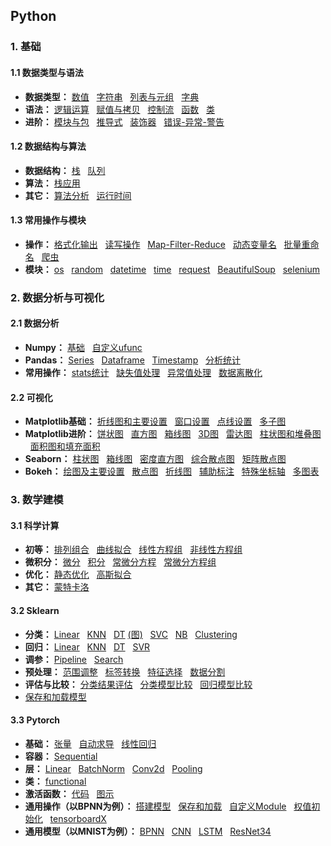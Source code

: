 ## Python
### 1. 基础
#### 1.1 数据类型与语法
* **数据类型：**
[数值](https://github.com/ZBTGL/Code-Summary/blob/master/Python/1.%20Basics/%E6%95%B0%E5%80%BC%E5%8F%8A%E8%BF%90%E7%AE%97.py)
&nbsp; [字符串](https://github.com/ZhouBinTGL/Code-Summary/blob/master/Python/1.%20Basics/%E5%AD%97%E7%AC%A6%E4%B8%B2.py) 
&nbsp; [列表与元组](https://github.com/ZBTGL/Code-Summary/blob/master/Python/1.%20Basics/%E5%88%97%E8%A1%A8%E4%B8%8E%E5%85%83%E7%BB%84.py)
&nbsp; [字典](https://github.com/ZhouBinTGL/Code-Summary/blob/master/Python/1.%20Basics/%E5%AD%97%E5%85%B8.py)
* **语法：** 
[逻辑运算](https://github.com/ZBTGL/Code-Summary/blob/master/Python/1.%20Basics/%E9%80%BB%E8%BE%91%E5%80%BC%E5%8F%8A%E8%BF%90%E7%AE%97.py)
&nbsp; [赋值与拷贝](https://github.com/ZBTGL/Code-Summary/blob/master/Python/1.%20Basics/%E8%B5%8B%E5%80%BC%E4%B8%8E%E6%8B%B7%E8%B4%9D.py)
&nbsp; [控制流](https://github.com/ZhouBinTGL/Code-Summary/blob/master/Python/1.%20Basics/%E6%8E%A7%E5%88%B6%E6%B5%81.py) 
&nbsp; [函数](https://github.com/ZhouBinTGL/Code-Summary/blob/master/Python/1.%20Basics/%E5%87%BD%E6%95%B0.py)
&nbsp; [类](https://github.com/ZhouBinTGL/Code-Summary/blob/master/Python/1.%20Basics/%E7%B1%BB.py)
* **进阶：**
[模块与包](https://github.com/ZhouBinTGL/Code-Summary/blob/master/Python/1.%20Basics/%E6%A8%A1%E5%9D%97%E4%B8%8E%E5%8C%85.txt)
&nbsp; [推导式](https://github.com/ZhouBinTGL/Code-Summary/blob/master/Python/1.%20Basics/%E6%8E%A8%E5%AF%BC%E5%BC%8F.py) 
&nbsp; [装饰器](https://github.com/ZhouBinTGL/Code-Summary/blob/master/Python/1.%20Basics/%E8%A3%85%E9%A5%B0%E5%99%A8.py)
&nbsp; [错误-异常-警告](https://github.com/ZhouBinTGL/Code-Summary/blob/master/Python/1.%20Basics/%E9%94%99%E8%AF%AF-%E5%BC%82%E5%B8%B8-%E8%AD%A6%E5%91%8A.py)

#### 1.2 数据结构与算法
* **数据结构：**
[栈](https://github.com/ZhouBinTGL/Code-Summary/blob/master/Python/1.%20Basics/%E6%A0%88.py)
&nbsp; [队列](https://github.com/ZBTGL/Code-Summary/blob/master/Python/1.%20Basics/%E9%98%9F%E5%88%97.py)
* **算法：** 
[栈应用](https://github.com/ZBTGL/Code-Summary/blob/master/Python/1.%20Basics/%E6%A0%88%E5%BA%94%E7%94%A8.py)
* **其它：** 
[算法分析](https://github.com/ZhouBinTGL/Code-Summary/blob/master/Python/1.%20Basics/%E7%AE%97%E6%B3%95%E5%88%86%E6%9E%90.py)
&nbsp; [运行时间](https://github.com/ZhouBinTGL/Code-Summary/blob/master/Python/1.%20Basics/%E8%BF%90%E8%A1%8C%E6%97%B6%E9%97%B4.py)

#### 1.3 常用操作与模块
* **操作：**
[格式化输出](https://github.com/ZhouBinTGL/Code-Summary/blob/master/Python/1.%20Basics/%E6%A0%BC%E5%BC%8F%E5%8C%96%E8%BE%93%E5%87%BA.py)
&nbsp; [读写操作](https://github.com/ZhouBinTGL/Code-Summary/blob/master/Python/1.%20Basics/%E8%AF%BB%E5%86%99%E6%93%8D%E4%BD%9C.py)
&nbsp; [Map-Filter-Reduce](https://github.com/ZhouBinTGL/Code-Summary/blob/master/Python/1.%20Basics/Map-Filter-Reduce.py)
&nbsp; [动态变量名](https://github.com/ZhouBinTGL/Code-Summary/blob/master/Python/1.%20Basics/%E5%8A%A8%E6%80%81%E5%8F%98%E9%87%8F%E5%90%8D.py)
&nbsp; [批量重命名](https://github.com/ZhouBinTGL/Code-Summary/blob/master/Python/1.%20Basics/%E6%89%B9%E9%87%8F%E9%87%8D%E5%91%BD%E5%90%8D.py)
&nbsp; [爬虫](https://github.com/ZhouBinTGL/Code-Summary/blob/master/Python/1.%20Basics/%E7%88%AC%E8%99%AB%E5%85%A5%E9%97%A8%E5%AE%9E%E4%BE%8B.py)
* **模块：**
[os](https://github.com/ZhouBinTGL/Code-Summary/blob/master/Python/1.%20Basics/%E6%A8%A1%E5%9D%97os.py)
&nbsp; [random](https://github.com/ZhouBinTGL/Code-Summary/blob/master/Python/1.%20Basics/%E6%A8%A1%E5%9D%97random.py)
&nbsp; [datetime](https://github.com/ZhouBinTGL/Code-Summary/blob/master/Python/1.%20Basics/%E6%A8%A1%E5%9D%97datetime.py)
&nbsp; [time](https://github.com/ZhouBinTGL/Code-Summary/blob/master/Python/1.%20Basics/%E6%A8%A1%E5%9D%97time.py)
&nbsp; [request](https://github.com/ZhouBinTGL/Code-Summary/blob/master/Python/1.%20Basics/%E6%A8%A1%E5%9D%97requests.py)
&nbsp; [BeautifulSoup](https://github.com/ZhouBinTGL/Code-Summary/blob/master/Python/1.%20Basics/%E6%A8%A1%E5%9D%97BeautifulSoup.py)
&nbsp; [selenium](https://github.com/ZhouBinTGL/Code-Summary/blob/master/Python/1.%20Basics/%E6%A8%A1%E5%9D%97selenium.py)

### 2. 数据分析与可视化

#### 2.1 数据分析
* **Numpy：**
[基础](https://github.com/ZhouBinTGL/Code-Summary/blob/master/Python/2.%20Data%20Analysis%20%26%20Visualization/Data%20Analysis/np%E5%9F%BA%E7%A1%80.py)
&nbsp; [自定义ufunc](https://github.com/ZhouBinTGL/Code-Summary/blob/master/Python/2.%20Data%20Analysis%20%26%20Visualization/Data%20Analysis/%E8%87%AA%E5%AE%9A%E4%B9%89ufunc.py)
* **Pandas：**
[Series](https://github.com/ZhouBinTGL/Code-Summary/blob/master/Python/2.%20Data%20Analysis%20%26%20Visualization/Data%20Analysis/pd-series.py)
&nbsp; [Dataframe](https://github.com/ZhouBinTGL/Code-Summary/blob/master/Python/2.%20Data%20Analysis%20%26%20Visualization/Data%20Analysis/pd-dataframe.py)
&nbsp; [Timestamp](https://github.com/ZhouBinTGL/Code-Summary/blob/master/Python/2.%20Data%20Analysis%20%26%20Visualization/Data%20Analysis/pd-timestamp.py)
&nbsp; [分析统计](https://github.com/ZhouBinTGL/Code-Summary/blob/master/Python/2.%20Data%20Analysis%20%26%20Visualization/Data%20Analysis/pd%E7%BB%9F%E8%AE%A1.py)
* **常用操作：** 
[stats统计](https://github.com/ZhouBinTGL/Code-Summary/blob/master/Python/2.%20Data%20Analysis%20%26%20Visualization/Data%20Analysis/st%E7%BB%9F%E8%AE%A1.py)
&nbsp; [缺失值处理](https://github.com/ZhouBinTGL/Code-Summary/blob/master/Python/2.%20Data%20Analysis%20%26%20Visualization/Data%20Analysis/%E7%BC%BA%E5%A4%B1%E5%80%BC%E5%A4%84%E7%90%86.py)
&nbsp; [异常值处理](https://github.com/ZhouBinTGL/Code-Summary/blob/master/Python/2.%20Data%20Analysis%20%26%20Visualization/Data%20Analysis/%E5%BC%82%E5%B8%B8%E5%80%BC%E5%A4%84%E7%90%86.py)
&nbsp; [数据离散化](https://github.com/ZhouBinTGL/Code-Summary/blob/master/Python/2.%20Data%20Analysis%20%26%20Visualization/Data%20Analysis/%E6%95%B0%E6%8D%AE%E7%A6%BB%E6%95%A3%E5%8C%96.py)

#### 2.2 可视化
* **Matplotlib基础：** 
[折线图和主要设置](https://github.com/ZhouBinTGL/Code-Summary/blob/master/Python/2.%20Data%20Analysis%20%26%20Visualization/Visualization/mpl%E7%BB%98%E5%9B%BE%E5%92%8C%E4%B8%BB%E8%A6%81%E8%AE%BE%E7%BD%AE.py)
&nbsp; [窗口设置](https://github.com/ZhouBinTGL/Code-Summary/blob/master/Python/2.%20Data%20Analysis%20%26%20Visualization/Visualization/mpl%E7%AA%97%E5%8F%A3%E8%AE%BE%E7%BD%AE.py)
&nbsp; [点线设置](https://github.com/ZhouBinTGL/Code-Summary/blob/master/Python/2.%20Data%20Analysis%20%26%20Visualization/Visualization/mpl%E7%82%B9%E7%BA%BF%E6%A0%B7%E5%BC%8F.py)
&nbsp; [多子图](https://github.com/ZhouBinTGL/Code-Summary/blob/master/Python/2.%20Data%20Analysis%20%26%20Visualization/Visualization/mpl%E5%A4%9A%E5%AD%90%E5%9B%BE.py)
* **Matplotlib进阶：** 
[饼状图](https://github.com/ZhouBinTGL/Code-Summary/blob/master/Python/2.%20Data%20Analysis%20%26%20Visualization/Visualization/mpl%E9%A5%BC%E7%8A%B6%E5%9B%BE.py)
&nbsp; [直方图](https://github.com/ZhouBinTGL/Code-Summary/blob/master/Python/2.%20Data%20Analysis%20%26%20Visualization/Visualization/mpl%E7%9B%B4%E6%96%B9%E5%9B%BE.py)
&nbsp; [箱线图](https://github.com/ZhouBinTGL/Code-Summary/blob/master/Python/2.%20Data%20Analysis%20%26%20Visualization/Visualization/mpl%E7%AE%B1%E7%BA%BF%E5%9B%BE.py)
&nbsp; [3D图](https://github.com/ZhouBinTGL/Code-Summary/blob/master/Python/2.%20Data%20Analysis%20%26%20Visualization/Visualization/mpl%E7%BB%98%E5%88%B63D%E5%9B%BE.py)
&nbsp; [雷达图](https://github.com/ZhouBinTGL/Code-Summary/blob/master/Python/2.%20Data%20Analysis%20%26%20Visualization/Visualization/mpl%E9%9B%B7%E8%BE%BE%E5%9B%BE.py)
&nbsp; [柱状图和堆叠图](https://github.com/ZhouBinTGL/Code-Summary/blob/master/Python/2.%20Data%20Analysis%20%26%20Visualization/Visualization/mpl%E6%9F%B1%E7%8A%B6%E5%9B%BE%E5%92%8C%E5%A0%86%E5%8F%A0%E5%9B%BE.py)
&nbsp; [面积图和填充面积](https://github.com/ZhouBinTGL/Code-Summary/blob/master/Python/2.%20Data%20Analysis%20%26%20Visualization/Visualization/mpl%E9%9D%A2%E7%A7%AF%E5%9B%BE%E5%92%8C%E5%A1%AB%E5%85%85%E9%9D%A2%E7%A7%AF.py)
* **Seaborn：** 
[柱状图](https://github.com/ZhouBinTGL/Code-Summary/blob/master/Python/2.%20Data%20Analysis%20%26%20Visualization/Visualization/sns%E6%9F%B1%E7%8A%B6%E5%9B%BE.py)
&nbsp; [箱线图](https://github.com/ZhouBinTGL/Code-Summary/blob/master/Python/2.%20Data%20Analysis%20%26%20Visualization/Visualization/sns%E7%AE%B1%E7%BA%BF%E5%9B%BE.py)
&nbsp; [密度直方图](https://github.com/ZhouBinTGL/Code-Summary/blob/master/Python/2.%20Data%20Analysis%20%26%20Visualization/Visualization/sns%E5%AF%86%E5%BA%A6%E7%9B%B4%E6%96%B9%E5%9B%BE.py)
&nbsp; [综合散点图](https://github.com/ZhouBinTGL/Code-Summary/blob/master/Python/2.%20Data%20Analysis%20%26%20Visualization/Visualization/sns%E7%BB%BC%E5%90%88%E6%95%A3%E7%82%B9%E5%9B%BE.py)
&nbsp; [矩阵散点图](https://github.com/ZhouBinTGL/Code-Summary/blob/master/Python/2.%20Data%20Analysis%20%26%20Visualization/Visualization/sns%E7%9F%A9%E9%98%B5%E6%95%A3%E7%82%B9%E5%9B%BE.py)
* **Bokeh：**
[绘图及主要设置](https://github.com/ZhouBinTGL/Code-Summary/blob/master/Python/2.%20Data%20Analysis%20%26%20Visualization/Visualization/bokeh%E7%BB%98%E5%9B%BE%E5%8F%8A%E4%B8%BB%E8%A6%81%E8%AE%BE%E7%BD%AE.py)
&nbsp; [散点图](https://github.com/ZhouBinTGL/Code-Summary/blob/master/Python/2.%20Data%20Analysis%20%26%20Visualization/Visualization/bokeh%E6%95%A3%E7%82%B9%E5%9B%BE.py)
&nbsp; [折线图](https://github.com/ZhouBinTGL/Code-Summary/blob/master/Python/2.%20Data%20Analysis%20%26%20Visualization/Visualization/bokeh%E6%8A%98%E7%BA%BF%E5%9B%BE.py)
&nbsp; [辅助标注](https://github.com/ZhouBinTGL/Code-Summary/blob/master/Python/2.%20Data%20Analysis%20%26%20Visualization/Visualization/bokeh%E8%BE%85%E5%8A%A9%E6%A0%87%E6%B3%A8.py)
&nbsp; [特殊坐标轴](https://github.com/ZhouBinTGL/Code-Summary/blob/master/Python/2.%20Data%20Analysis%20%26%20Visualization/Visualization/bokeh%E7%89%B9%E6%AE%8A%E5%9D%90%E6%A0%87%E8%BD%B4.py)
&nbsp; [多图表](https://github.com/ZhouBinTGL/Code-Summary/blob/master/Python/2.%20Data%20Analysis%20%26%20Visualization/Visualization/bokeh%E5%A4%9A%E5%9B%BE%E8%A1%A8.py)

### 3. 数学建模
#### 3.1 科学计算
* **初等：**
[排列组合](https://github.com/ZhouBinTGL/Code-Summary/blob/master/Python/3.%20Mathematical%20models/Scientific%20computation/%E6%8E%92%E5%88%97%E7%BB%84%E5%90%88.py)
&nbsp; [曲线拟合](https://github.com/ZhouBinTGL/Code-Summary/blob/master/Python/3.%20Mathematical%20models/Scientific%20computation/%E6%9B%B2%E7%BA%BF%E6%8B%9F%E5%90%88.py)
&nbsp; [线性方程组](https://github.com/ZhouBinTGL/Code-Summary/blob/master/Python/3.%20Mathematical%20models/Scientific%20computation/%E7%BA%BF%E6%80%A7%E6%96%B9%E7%A8%8B%E7%BB%84.py)
&nbsp; [非线性方程组](https://github.com/ZhouBinTGL/Code-Summary/blob/master/Python/3.%20Mathematical%20models/Scientific%20computation/%E9%9D%9E%E7%BA%BF%E6%80%A7%E6%96%B9%E7%A8%8B%E7%BB%84.py)
* **微积分：**
[微分](https://github.com/ZhouBinTGL/Code-Summary/blob/master/Python/3.%20Mathematical%20models/Scientific%20computation/%E5%BE%AE%E5%88%86.py)
&nbsp; [积分](https://github.com/ZhouBinTGL/Code-Summary/blob/master/Python/3.%20Mathematical%20models/Scientific%20computation/%E7%A7%AF%E5%88%86.py)
&nbsp; [常微分方程](https://github.com/ZhouBinTGL/Code-Summary/blob/master/Python/3.%20Mathematical%20models/Scientific%20computation/%E5%B8%B8%E5%BE%AE%E5%88%86%E6%96%B9%E7%A8%8B.py)
&nbsp; [常微分方程组](https://github.com/ZhouBinTGL/Code-Summary/blob/master/Python/3.%20Mathematical%20models/Scientific%20computation/%E5%B8%B8%E5%BE%AE%E5%88%86%E6%96%B9%E7%A8%8B%E7%BB%84.py)
* **优化：**
[静态优化](https://github.com/ZhouBinTGL/Code-Summary/blob/master/Python/3.%20Mathematical%20models/Scientific%20computation/%E9%9D%99%E6%80%81%E4%BC%98%E5%8C%96.py)
&nbsp; [高斯拟合](https://github.com/ZhouBinTGL/Code-Summary/blob/master/Python/3.%20Mathematical%20models/Scientific%20computation/%E9%AB%98%E6%96%AF%E6%8B%9F%E5%90%88.py)
* **其它：**
[蒙特卡洛](https://github.com/ZhouBinTGL/Code-Summary/blob/master/Python/3.%20Mathematical%20models/Scientific%20computation/%E8%92%99%E7%89%B9%E5%8D%A1%E6%B4%9B%E6%A8%A1%E6%8B%9F.py)

#### 3.2 Sklearn
* **分类：**
[Linear](https://github.com/ZhouBinTGL/Code-Summary/blob/master/Python/3.%20Mathematical%20models/Sklearn/%E7%BA%BF%E6%80%A7%E6%A8%A1%E5%9E%8B-%E5%88%86%E7%B1%BB.py)
&nbsp; [KNN](https://github.com/ZhouBinTGL/Code-Summary/blob/master/Python/3.%20Mathematical%20models/Sklearn/KNN%E5%88%86%E7%B1%BB.py)
&nbsp; [DT](https://github.com/ZhouBinTGL/Code-Summary/blob/master/Python/3.%20Mathematical%20models/Sklearn/DT%E5%88%86%E7%B1%BB.py)
[(图)](https://github.com/ZhouBinTGL/Code-Summary/blob/master/Python/3.%20Mathematical%20models/Sklearn/DT%E5%9B%BE.py)
&nbsp; [SVC](https://github.com/ZhouBinTGL/Code-Summary/blob/master/Python/3.%20Mathematical%20models/Sklearn/SVM%E5%88%86%E7%B1%BB.py)
&nbsp; [NB](https://github.com/ZhouBinTGL/Code-Summary/blob/master/Python/3.%20Mathematical%20models/Sklearn/NB%E5%88%86%E7%B1%BB.py)
&nbsp; [Clustering](https://github.com/ZhouBinTGL/Code-Summary/blob/master/Python/3.%20Mathematical%20models/Sklearn/%E9%9B%86%E6%88%90%E7%AE%97%E6%B3%95.py)
* **回归：**
[Linear](https://github.com/ZhouBinTGL/Code-Summary/blob/master/Python/3.%20Mathematical%20models/Sklearn/%E7%BA%BF%E6%80%A7%E6%A8%A1%E5%9E%8B-%E5%9B%9E%E5%BD%92.py)
&nbsp; [KNN](https://github.com/ZhouBinTGL/Code-Summary/blob/master/Python/3.%20Mathematical%20models/Sklearn/KNN%E5%9B%9E%E5%BD%92.py)
&nbsp; [DT](https://github.com/ZhouBinTGL/Code-Summary/blob/master/Python/3.%20Mathematical%20models/Sklearn/DT%E5%9B%9E%E5%BD%92.py)
&nbsp; [SVR](https://github.com/ZhouBinTGL/Code-Summary/blob/master/Python/3.%20Mathematical%20models/Sklearn/SVM%E5%9B%9E%E5%BD%92.py)
* **调参：**
[Pipeline](https://github.com/ZhouBinTGL/Code-Summary/blob/master/Python/3.%20Mathematical%20models/Sklearn/%E8%87%AA%E5%8A%A8%E6%B5%81%E7%A8%8BPipeline.py)
&nbsp; [Search](https://github.com/ZhouBinTGL/Code-Summary/blob/master/Python/3.%20Mathematical%20models/Sklearn/%E5%8F%82%E6%95%B0%E4%BC%98%E5%8C%96.py)
* **预处理：** 
[范围调整](https://github.com/ZhouBinTGL/Code-Summary/blob/master/Python/3.%20Mathematical%20models/Sklearn/%E6%95%B0%E6%8D%AE%E8%B0%83%E6%95%B4.py)
&nbsp; [标签转换](https://github.com/ZhouBinTGL/Code-Summary/blob/master/Python/3.%20Mathematical%20models/Sklearn/%E6%A0%87%E7%AD%BE%E8%BD%AC%E6%8D%A2.py)
&nbsp; [特征选择](https://github.com/ZhouBinTGL/Code-Summary/blob/master/Python/3.%20Mathematical%20models/Sklearn/%E7%89%B9%E5%BE%81%E9%80%89%E6%8B%A9.py)
&nbsp; [数据分割](https://github.com/ZhouBinTGL/Code-Summary/blob/master/Python/3.%20Mathematical%20models/Sklearn/%E6%95%B0%E6%8D%AE%E5%88%86%E5%89%B2.py)
* **评估与比较：**
[分类结果评估](https://github.com/ZhouBinTGL/Code-Summary/blob/master/Python/3.%20Mathematical%20models/Sklearn/%E5%88%86%E7%B1%BB%E7%BB%93%E6%9E%9C%E8%AF%84%E4%BC%B0.py)
&nbsp; [分类模型比较](https://github.com/ZhouBinTGL/Code-Summary/blob/master/Python/3.%20Mathematical%20models/Sklearn/%E5%88%86%E7%B1%BB%E7%AE%97%E6%B3%95%E6%AF%94%E8%BE%83.py)
&nbsp; [回归模型比较](https://github.com/ZhouBinTGL/Code-Summary/blob/master/Python/3.%20Mathematical%20models/Sklearn/%E5%9B%9E%E5%BD%92%E7%AE%97%E6%B3%95%E6%AF%94%E8%BE%83.py)
* [保存和加载模型](https://github.com/ZhouBinTGL/Code-Summary/blob/master/Python/3.%20Mathematical%20models/Sklearn/%E4%BF%9D%E5%AD%98%E5%8A%A0%E8%BD%BD%E6%A8%A1%E5%9E%8B.py)

#### 3.3 Pytorch
* **基础：**
[张量](https://github.com/ZhouBinTGL/Code-Summary/blob/master/Python/3.%20Mathematical%20models/Pytorch/%E5%BC%A0%E9%87%8F.py)
&nbsp; [自动求导](https://github.com/ZhouBinTGL/Code-Summary/blob/master/Python/3.%20Mathematical%20models/Pytorch/%E8%87%AA%E5%8A%A8%E6%B1%82%E5%AF%BC.py)
&nbsp; [线性回归](https://github.com/ZhouBinTGL/Code-Summary/blob/master/Python/3.%20Mathematical%20models/Pytorch/%E7%BA%BF%E6%80%A7%E5%9B%9E%E5%BD%92.py)
* **容器：**
[Sequential](https://github.com/ZhouBinTGL/Code-Summary/blob/master/Python/3.%20Mathematical%20models/Pytorch/%E5%AE%B9%E5%99%A8Sequential.py)
* **层：**
[Linear](https://github.com/ZhouBinTGL/Code-Summary/blob/master/Python/3.%20Mathematical%20models/Pytorch/%E5%B1%82Linear.py)
&nbsp; [BatchNorm](https://github.com/ZhouBinTGL/Code-Summary/blob/master/Python/3.%20Mathematical%20models/Pytorch/%E5%B1%82BatchNorm.py)
&nbsp; [Conv2d](https://github.com/ZhouBinTGL/Code-Summary/blob/master/Python/3.%20Mathematical%20models/Pytorch/%E5%B1%82Conv2d.py)
&nbsp; [Pooling](https://github.com/ZhouBinTGL/Code-Summary/blob/master/Python/3.%20Mathematical%20models/Pytorch/%E5%B1%82Pooling.py)
* **类：**
[functional](https://github.com/ZhouBinTGL/Code-Summary/blob/master/Python/3.%20Mathematical%20models/Pytorch/%E7%B1%BBfunctional.py)
* **激活函数：**
[代码](https://github.com/ZhouBinTGL/Code-Summary/blob/master/Python/3.%20Mathematical%20models/Pytorch/%E9%9D%9E%E7%BA%BF%E6%80%A7%E6%BF%80%E6%B4%BB%E5%87%BD%E6%95%B0.py)
&nbsp; [图示](https://github.com/ZhouBinTGL/Code-Summary/blob/master/Python/3.%20Mathematical%20models/Pytorch/%E6%BF%80%E6%B4%BB%E5%87%BD%E6%95%B0%E5%9B%BE%E7%A4%BA.png)
* **通用操作（以BPNN为例）：**
[搭建模型](https://github.com/ZhouBinTGL/Code-Summary/blob/master/Python/3.%20Mathematical%20models/Pytorch/%E6%90%AD%E5%BB%BA%E6%A8%A1%E5%9E%8B.py)
&nbsp; [保存和加载](https://github.com/ZhouBinTGL/Code-Summary/blob/master/Python/3.%20Mathematical%20models/Pytorch/%E4%BF%9D%E5%AD%98%E4%B8%8E%E5%8A%A0%E8%BD%BD%E6%A8%A1%E5%9E%8B.py)
&nbsp; [自定义Module](https://github.com/ZhouBinTGL/Code-Summary/blob/master/Python/3.%20Mathematical%20models/Pytorch/%E8%87%AA%E5%AE%9A%E4%B9%89Module.py)
&nbsp; [权值初始化](https://github.com/ZhouBinTGL/Code-Summary/blob/master/Python/3.%20Mathematical%20models/Pytorch/%E6%9D%83%E5%80%BC%E5%88%9D%E5%A7%8B%E5%8C%96.py)
&nbsp; [tensorboardX](https://github.com/ZhouBinTGL/Code-Summary/blob/master/Python/3.%20Mathematical%20models/Pytorch/%E5%8F%AF%E8%A7%86%E5%8C%96tensorboardX.py)
* **通用模型（以MNIST为例）：**
[BPNN](https://github.com/ZhouBinTGL/Code-Summary/blob/master/Python/3.%20Mathematical%20models/Pytorch/MLP%E6%89%8B%E5%86%99%E6%95%B0%E5%AD%97.py)
&nbsp; [CNN](https://github.com/ZhouBinTGL/Code-Summary/blob/master/Python/3.%20Mathematical%20models/Pytorch/CNN%E6%89%8B%E5%86%99%E6%95%B0%E5%AD%97.py)
&nbsp; [LSTM](https://github.com/ZhouBinTGL/Code-Summary/blob/master/Python/3.%20Mathematical%20models/Pytorch/LSTM%E6%89%8B%E5%86%99%E6%95%B0%E5%AD%97.py)
&nbsp; [ResNet34](https://github.com/ZhouBinTGL/Code-Summary/blob/master/Python/3.%20Mathematical%20models/Pytorch/%E6%A8%A1%E5%9E%8BResNet34.py)
